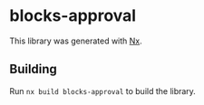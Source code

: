 # blocks-approval

This library was generated with [Nx](https://nx.dev).

## Building

Run `nx build blocks-approval` to build the library.
